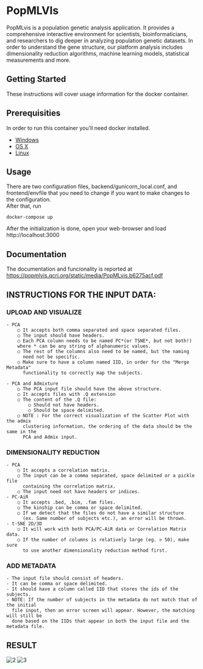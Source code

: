 # PopMLVIs

PopMLvis is a population genetic analysis application. It provides a comprehensive interactive environment for scientists, bioinformaticians, and researchers to dig deeper in analyzing population genetic datasets. In order to understand the gene structure, our platform analysis includes dimensionality reduction algorithms, machine learning models, statistical measurements and more.

## Getting Started

These instructions will cover usage information for the docker container.

## Prerequisities

In order to run this container you'll need docker installed.

- [Windows](https://docs.docker.com/windows/started)
- [OS X](https://docs.docker.com/mac/started/)
- [Linux](https://docs.docker.com/linux/started/)

## Usage

There are two configuration files, backend/gunicorn_local.conf, and frontend/envfile that you need to change if you want to make changes to the configuration.  
After that, run

```shell
docker-compose up
```

After the initialization is done, open your web-browser and load http://localhost:3000

## Documentation

The documentation and funcionality is reported at https://popmlvis.qcri.org/static/media/PopMLvis.b6275acf.pdf

## INSTRUCTIONS FOR THE INPUT DATA:

### UPLOAD AND VISUALIZE

    - PCA
        ○ It accepts both comma separated and space separated files.
        ○ The input should have headers.
        ○ Each PCA column needs to be named PC*(or TSNE*, but not both!)
        where * can be any string of alphanumeric values.
        ○ The rest of the columns also need to be named, but the naming
          need not be specific.
        ○ Make sure to have a column named IID, in order for the "Merge Metadata"
          functionality to correctly map the subjects.

    - PCA and Admixture
        ○ The PCA input file should have the above structure.
        ○ It accepts files with .Q extension
        ○ The content of the .Q file:
            ○ Should not have headers.
            ○ Should be space delimited.
        ○ NOTE : For the correct visualization of the Scatter Plot with the admix
          clustering information, the ordering of the data should be the same in the
          PCA and Admix input.

### DIMENSIONALITY REDUCTION

    - PCA
        ○ It accepts a correlation matrix.
        ○ The input can be a comma separated, space delimited or a pickle file
          containing the correlation matrix.
        ○ The input need not have headers or indices.
    - PC-AiR
        ○ It accepts .bed, .bim, .fam files.
        ○ The kinship can be comma or space delimited.
        ○ If we detect that the files do not have a similar structure
          (ex. Same number of subjects etc.), an error will be thrown.
    - t-SNE 2D/3D
        ○ It will work with both PCA/PC-AiR data or Correlation Matrix data.
        ○ If the number of columns is relatively large (eg. > 50), make sure
          to use another dimensionality reduction method first.

### ADD METADATA

    - The input file should consist of headers.
    - It can be comma or space delimited.
    - It should have a column called IID that stores the ids of the subjects.
    - NOTE: If the number of subjects in the metadata do not match that of the initial
      file input, then an error screen will appear. However, the matching will still be
      done based on the IIDs that appear in both the input file and the metadata file.

## RESULT

![2](https://github.com/Keivin98/VisualizePlots/blob/main/2.png?raw=true)
![3](https://github.com/Keivin98/VisualizePlots/blob/main/3.png?raw=true)
